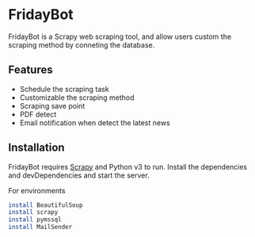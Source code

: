 # FridayBot
FridayBot is a Scrapy web scraping tool, and allow users custom the scraping method by conneting the database.

## Features
- Schedule the scraping task
- Customizable the scraping method
- Scraping save point
- PDF detect
- Email notification when detect the latest news


## Installation

FridayBot requires [Scrapy](https://scrapy.org/) and Python v3 to run.
Install the dependencies and devDependencies and start the server.

For environments

```sh
install BeautifulSoup
install scrapy
install pymssql
install MailSender
```
